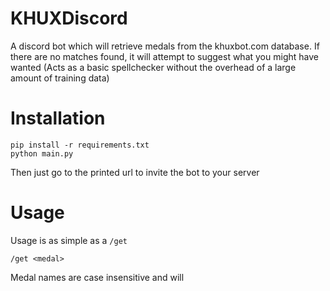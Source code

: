 # KHUXDiscord

A discord bot which will retrieve medals from the khuxbot.com database. If there are no matches found, it will attempt to suggest what you might have wanted (Acts as a basic spellchecker without the overhead of a large amount of training data)

# Installation

    pip install -r requirements.txt
    python main.py
    
Then just go to the printed url to invite the bot to your server


# Usage
Usage is as simple as a `/get`

    /get <medal>

Medal names are case insensitive and will 